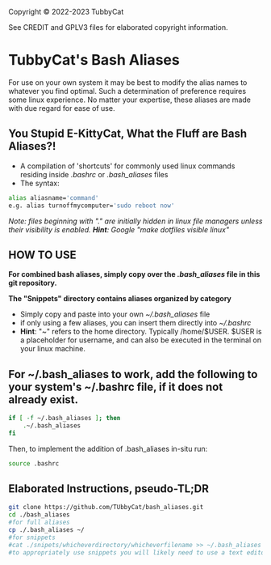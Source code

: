 Copyright © 2022-2023 TubbyCat

See CREDIT and GPLV3 files for elaborated copyright information.

# TubbyCat's Bash Aliases #
For use on your own system it may be best to modify the alias names to whatever you find optimal. Such a determination of preference requires some linux experience. No matter your expertise, these aliases are made with due regard for ease of use.

## You Stupid E-KittyCat, What the Fluff are Bash Aliases?! ##
- A compilation of 'shortcuts' for commonly used linux commands residing inside _.bashrc_ or _.bash_aliases_ files
- The syntax:
```sh
alias aliasname='command'
e.g. alias turnoffmycomputer='sudo reboot now'
```
 _Note: files beginning with "." are initially hidden in linux file managers unless their visibility is enabled. **Hint**: Google "make dotfiles visible linux"_

## HOW TO USE ##
**For combined bash aliases, simply copy over the _.bash_aliases_ file in this git repository.**

**The "Snippets" directory contains aliases organized by category**
  - Simply copy and paste into your own _~/.bash_aliases_ file
  - if only using a few aliases, you can insert them directly into _~/.bashrc_
  - **Hint**: "~" refers to the home directory. Typically /home/$USER.  $USER is a placeholder for username, and can also be executed in the terminal on your linux machine. 


## For ~/.bash_aliases to work, add the following to your system's ~/.bashrc file, if it does not already exist. ##

```bash
if [ -f ~/.bash_aliases ]; then
    .~/.bash_aliases
fi
```
Then, to implement the addition of .bash_aliases in-situ run:
```bash
source .bashrc
```
## Elaborated Instructions, pseudo-TL;DR ##
```bash
git clone https://github.com/TUbbyCat/bash_aliases.git
cd ./bash_aliases
#for full aliases
cp ./.bash_aliases ~/
#for snippets 
#cat ./snipets/whicheverdirectory/whicheverfilename >> ~/.bash_aliases
#to appropriately use snippets you will likely need to use a text editor
```
